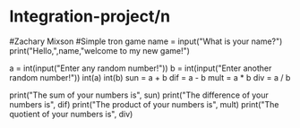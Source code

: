 # Integration-project/n
#Zachary Mixson
#Simple tron game
name = input("What is your name?")
print("Hello,",name,"welcome to my new game!")

a = int(input("Enter any random number!"))
b = int(input("Enter another random number!"))
int(a)
int(b)
sun = a + b
dif = a - b
mult = a * b
div = a / b

print("The sum of your numbers is", sun)
print("The difference  of your numbers is", dif)
print("The product of your numbers is", mult)
print("The quotient of your numbers is", div) 
